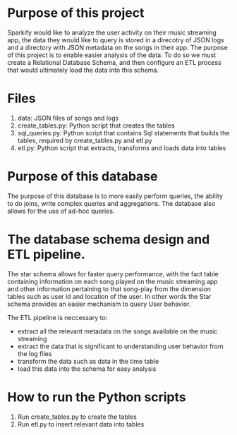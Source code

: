 # Purpose of this project

Sparkify would like to analyze the user activity on their music streaming app, the data they would like to query is stored in a direcotry of JSON logs and a directory with JSON metadata on the songs in their app. The purpose of this project is to enable easier analysis of the data. To do so we must create a Relational Database Schema, and then configure an ETL process that would ultimately load the data into this schema.

# Files 
1. data: JSON files of songs and logs
2. create_tables.py: Python script that creates the tables
3. sql_queries.py: Python script that contains Sql statements that builds the tables, required by create_tables.py and etl.py
4. etl.py: Python script that extracts, transforms and loads data into tables

# Purpose of this database

The purpose of this database is to more easily perform queries, the ability to do joins, write complex queries and aggregations. The database also allows for the use of ad-hoc queries.


# The database schema design and ETL pipeline.

The star schema allows for faster query performance, with the fact table containing information on each song played on the music streaming app and other information pertaining to that song-play from the dimension tables such as user id and location of the user. In other words the Star schema provides an easier mechanism to query User behavior.

The ETL pipeline is neccessary to:

- extract all the relevant metadata on the songs available on the music streaming 
- extract the data that is significant to understanding user behavior from the log files 
- transform the data such as data in the time table
- load this data into the schema for easy analysis

# How to run the Python scripts

1. Run create_tables.py to create the tables
2. Run etl.py to insert relevant data into tables





